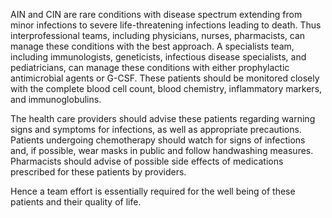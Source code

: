 AIN and CIN are rare conditions with disease spectrum extending from minor infections to severe life-threatening infections leading to death. Thus interprofessional teams, including physicians, nurses, pharmacists, can manage these conditions with the best approach. A specialists team, including immunologists, geneticists, infectious disease specialists, and pediatricians, can manage these conditions with either prophylactic antimicrobial agents or G-CSF. These patients should be monitored closely with the complete blood cell count, blood chemistry, inflammatory markers, and immunoglobulins.

The health care providers should advise these patients regarding warning signs and symptoms for infections, as well as appropriate precautions. Patients undergoing chemotherapy should watch for signs of infections and, if possible, wear masks in public and follow handwashing measures. Pharmacists should advise of possible side effects of medications prescribed for these patients by providers.

Hence a team effort is essentially required for the well being of these patients and their quality of life.
